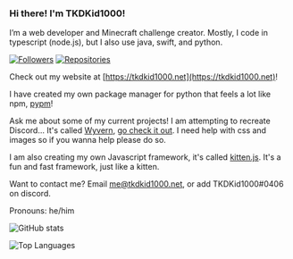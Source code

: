 ### Hi there! I'm TKDKid1000!

I’m a web developer and Minecraft challenge creator. 
Mostly, I code in typescript (node.js), but I also use java, swift, and python. 

[![Followers](https://img.shields.io/badge/dynamic/json?color=green&label=Followers&query=followers&url=https%3A%2F%2Fapi.github.com%2Fusers%2FTKDKid1000)](https://github.com/TKDKid1000?tab=followers)
[![Repositories](https://img.shields.io/badge/dynamic/json?color=blue&label=Repositories&query=public_repos&url=https%3A%2F%2Fapi.github.com%2Fusers%2FTKDKid1000)](https://github.com/TKDKid1000?tab=repositories)

Check out my website at [https://tkdkid1000.net](https://tkdkid1000.net)!

I have created my own package manager for python that feels a lot like npm, [pypm](https://www.npmjs.com/package/@tkdkid1000/pypm)!

Ask me about some of my current projects! I am attempting to recreate Discord... It's called [Wyvern](https://github.com/WyvernChat), [go check it out](https://github.com/WyvernChat/Wyvern). I need help with css and images so if you wanna help please do so. 

I am also creating my own Javascript framework, it's called [kitten.js](https://github.com/TKDKid1000/kitten.js). It's a fun and fast framework, just like a kitten.

Want to contact me? Email [me@tkdkid1000.net](mailto:me@tkdkid1000.net), or add TKDKid1000#0406 on discord. 

Pronouns: he/him

![GitHub stats](https://github-readme-stats.vercel.app/api?username=TKDKid1000&theme=merko)

![Top Languages](https://github-readme-stats.vercel.app/api/top-langs/?username=TKDKid1000&layout=compact&theme=merko)
